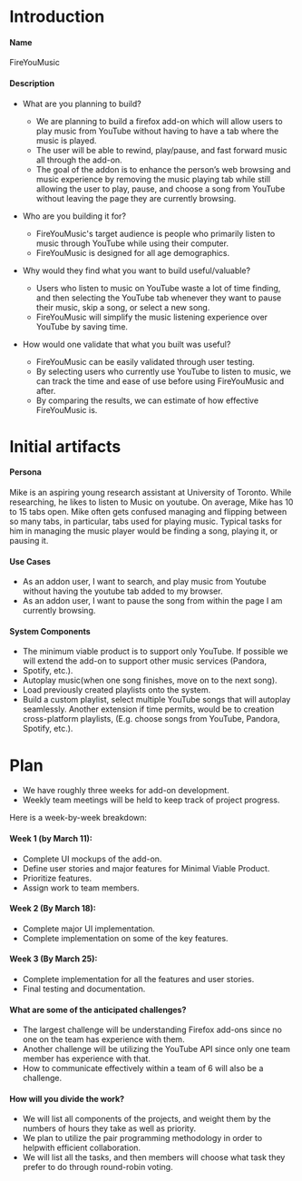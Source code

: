# Introduction
#### Name
FireYouMusic

#### Description 
- What are you planning to build?
    - We are planning to build a firefox add-on which will allow users to play music from YouTube without having to have a tab where the music is played. 
    - The user will be able to rewind, play/pause, and fast forward music all through the add-on.
    - The goal of the addon is to enhance the person’s web browsing and music experience by removing the music playing tab while still allowing the user to play, pause, and choose a song from YouTube without leaving the page they are currently browsing.

- Who are you building it for?
	- FireYouMusic's target audience is people who primarily listen to music through YouTube while using their computer.
	- FireYouMusic is designed for all age demographics. 
	
- Why would they find what you want to build useful/valuable?
    - Users who listen to music on YouTube waste a lot of time finding, and then selecting the YouTube tab whenever they want to pause their music, skip a song, or select a new song.
    - FireYouMusic will simplify the music listening experience over YouTube by saving time.

- How would one validate that what you built was useful?
    - FireYouMusic can be easily validated through user testing.
    - By selecting users who currently use YouTube to listen to music, we can track the time and ease of use before using FireYouMusic and after.
    - By comparing the results, we can estimate of how effective FireYouMusic is. 

# Initial artifacts

#### Persona

Mike is an aspiring young research assistant at University of Toronto. While researching, he likes to listen to Music on youtube. On average, Mike has 10 to 15 tabs open. Mike often gets confused managing and flipping between so many tabs, in particular, tabs used for playing music. Typical tasks for him in managing the music player would be finding a song, playing it, or pausing it. 

#### Use Cases
- As an addon user, I want to search, and play music from Youtube without having the youtube tab added to my browser.
- As an addon user, I want to pause the song from within the page I am currently browsing.
	
#### System Components
- The minimum viable product is to support only YouTube. If possible we will extend the add-on to support other music services (Pandora,
- Spotify, etc.).
- Autoplay music(when one song finishes, move on to the next song).
- Load previously created playlists onto the system.
- Build a custom playlist, select multiple YouTube songs that will autoplay seamlessly. Another extension if time permits, would be to creation cross-platform playlists, (E.g. choose songs from YouTube, Pandora, Spotify, etc.).

# Plan

- We have roughly three weeks for add-on development.
- Weekly team meetings will be held to keep track of project progress.

Here is a week-by-week breakdown:
#### Week 1 (by March 11):
- Complete UI mockups of the add-on.
- Define user stories and major features for Minimal Viable Product.
- Prioritize features.
- Assign work to team members.

#### Week 2 (By March 18):
- Complete major UI implementation.
- Complete implementation on some of the key features.

#### Week 3 (By March 25):
- Complete implementation for all the features and user stories.
- Final testing and documentation.

#### What are some of the anticipated challenges? 
- The largest challenge will be understanding Firefox add-ons since no one on the team has experience with them.
- Another challenge will be utilizing the YouTube API since only one team member has experience with that.
- How to communicate effectively within a team of 6 will also be a challenge. 
	
#### How will you divide the work?
- We will list all components of the projects, and weight them by the numbers of hours they take as well as priority. 
- We plan to utilize the pair programming methodology in order to helpwith efficient collaboration. 
- We will list all the tasks, and then members will choose what task they prefer to do through round-robin voting.
